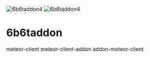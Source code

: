 ![6b6taddon4](https://user-images.githubusercontent.com/123299878/232229282-e4a941ad-0ced-442b-95c3-94f9bfc615ea.png)
![6b6taddon4](https://user-images.githubusercontent.com/123299878/232229193-0995def1-4b6c-439c-97b6-71b6453f42bc.png)
# 6b6taddon
meteor-client meteor-client-addon addon-meteor-client 

